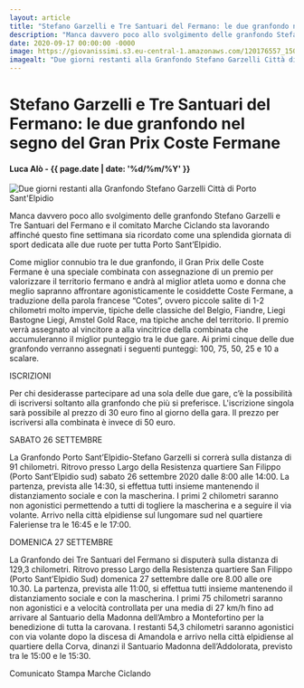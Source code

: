 ```yaml
---
layout: article
title: "Stefano Garzelli e Tre Santuari del Fermano: le due granfondo nel segno del Gran Prix Coste Fermane"
description: "Manca davvero poco allo svolgimento delle granfondo Stefano Garzelli e Tre Santuari del Fermano e il comitato Marche Ciclando sta lavorando affinché questo fine settimana sia ricordato come una splendida giornata di sport dedicata alle due ruote per tutta Porto Sant’Elpidio."
date: 2020-09-17 00:00:00 -0000
image: https://giovanissimi.s3.eu-central-1.amazonaws.com/120176557_1502234326644749_8763861495713179079_o.jpg
imagealt: "Due giorni restanti alla Granfondo Stefano Garzelli Città di Porto Sant'Elpidio"
---
```


# Stefano Garzelli e Tre Santuari del Fermano: le due granfondo nel segno del Gran Prix Coste Fermane

#### Luca Alò - {{ page.date | date: '%d/%m/%Y' }}

![Due giorni restanti alla Granfondo Stefano Garzelli Città di Porto Sant'Elpidio](https://giovanissimi.s3.eu-central-1.amazonaws.com/120176557_1502234326644749_8763861495713179079_o.jpg)

Manca davvero poco allo svolgimento delle granfondo Stefano Garzelli e Tre Santuari del Fermano e il comitato Marche Ciclando sta lavorando affinché questo fine settimana sia ricordato come una splendida giornata di sport dedicata alle due ruote per tutta Porto Sant’Elpidio.

Come miglior connubio tra le due granfondo, il Gran Prix delle Coste Fermane è una speciale combinata con assegnazione di un premio per valorizzare il territorio fermano e andrà al miglior atleta uomo e donna che meglio sapranno affrontare agonisticamente le cosiddette Coste Fermane, a traduzione della parola francese “Cotes”, ovvero piccole salite di 1-2 chilometri molto impervie, tipiche delle classiche del Belgio, Fiandre, Liegi Bastogne Liegi, Amstel Gold Race, ma tipiche anche del territorio. Il premio verrà assegnato al vincitore a alla vincitrice della combinata che accumuleranno il miglior punteggio tra le due gare. Ai primi cinque delle due granfondo verranno assegnati i seguenti punteggi: 100, 75, 50, 25 e 10 a scalare.

ISCRIZIONI

Per chi desiderasse partecipare ad una sola delle due gare, c’è la possibilità di iscriversi soltanto alla granfondo che più si preferisce. L'iscrizione singola sarà possibile al prezzo di 30 euro fino al giorno della gara. Il prezzo per iscriversi alla combinata è invece di 50 euro.

SABATO 26 SETTEMBRE

La Granfondo Porto Sant’Elpidio-Stefano Garzelli si correrà sulla distanza di 91 chilometri. Ritrovo presso Largo della Resistenza quartiere San Filippo (Porto Sant’Elpidio sud) sabato 26 settembre 2020 dalle 8:00 alle 14:00. La partenza, prevista alle 14:30, si effettua tutti insieme mantenendo il distanziamento sociale e con la mascherina. I primi 2 chilometri saranno non agonistici permettendo a tutti di togliere la mascherina e a seguire il via volante. Arrivo nella città elpidiense sul lungomare sud nel quartiere Faleriense tra le 16:45 e le 17:00.

DOMENICA 27 SETTEMBRE

La Granfondo dei Tre Santuari del Fermano si disputerà sulla distanza di 129,3 chilometri. Ritrovo presso Largo della Resistenza quartiere San Filippo (Porto Sant’Elpidio Sud) domenica 27 settembre dalle ore 8.00 alle ore 10.30. La partenza, prevista alle 11:00, si effettua tutti insieme mantenendo il distanziamento sociale e con la mascherina. I primi 75 chilometri saranno non agonistici e a velocità controllata per una media di 27 km/h fino ad arrivare al Santuario della Madonna dell’Ambro a Montefortino per la benedizione di tutta la carovana. I restanti 54,3 chilometri saranno agonistici con via volante dopo la discesa di Amandola e arrivo nella città elpidiense al quartiere della Corva, dinanzi il Santuario Madonna dell’Addolorata, previsto tra le 15:00 e le 15:30.

Comunicato Stampa Marche Ciclando

